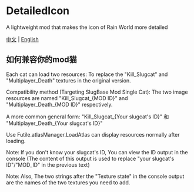# DetailedIcon

A lightweight mod that makes the icon of Rain World more detailed

[中文](README.md) | [English](README_en.md)

## 如何兼容你的mod猫

Each cat can load two resources: To replace the "Kill_Slugcat" and "Multiplayer_Death" textures in the original version.

Compatibility method (Targeting SlugBase Mod Single Cat): The two image resources are named "Kill_Slugcat_{MOD ID}" and "Multiplayer_Death_{MOD ID}" respectively.

A more common general form: "Kill_Slugcat_{Your slugcat's ID}" 和 "Multiplayer_Death_{Your slugcat's ID}"

Use Futile.atlasManager.LoadAtlas can display resources normally after loading.

Note: If you don't know your slugcat's ID, You can view the ID output in the console (The content of this output is used to replace "your slugcat's ID"/"MOD_ID" in the previous text)

Note: Also, The two strings after the "Texture state" in the console output are the names of the two textures you need to add.
